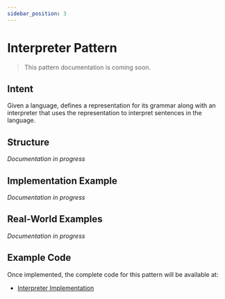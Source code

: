 ```yaml
---
sidebar_position: 3
---
```


# Interpreter Pattern

> This pattern documentation is coming soon.

## Intent
Given a language, defines a representation for its grammar along with an interpreter that uses the representation to interpret sentences in the language.

## Structure
*Documentation in progress*

## Implementation Example
*Documentation in progress*

## Real-World Examples
*Documentation in progress*

## Example Code
Once implemented, the complete code for this pattern will be available at:
- [Interpreter Implementation](https://github.com/nadunys/ts-gang-of-four/tree/main/src/behavioral/interpreter)
